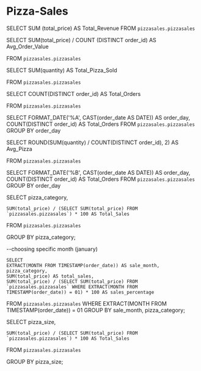 # Pizza-Sales

SELECT
SUM (total_price) AS Total_Revenue
FROM `pizzasales.pizzasales`




SELECT SUM(total_price) / COUNT (DISTINCT order_id) AS Avg_Order_Value

FROM `pizzasales.pizzasales`




SELECT SUM(quantity) AS Total_Pizza_Sold

FROM `pizzasales.pizzasales`






SELECT COUNT(DISTINCT order_id) AS Total_Orders

FROM `pizzasales.pizzasales`







SELECT
  FORMAT_DATE('%A', CAST(order_date AS DATE)) AS order_day, COUNT(DISTINCT order_id) AS Total_Orders
FROM `pizzasales.pizzasales`
GROUP BY order_day



SELECT ROUND(SUM(quantity) / COUNT(DISTINCT order_id), 2) AS Avg_Pizza

FROM `pizzasales.pizzasales`



SELECT
  FORMAT_DATE('%B', CAST(order_date AS DATE)) AS order_day, COUNT(DISTINCT order_id) AS Total_Orders
FROM `pizzasales.pizzasales`
GROUP BY order_day





SELECT 
    pizza_category,
   
    SUM(total_price) / (SELECT SUM(total_price) FROM `pizzasales.pizzasales`) * 100 AS Total_Sales
FROM 
    `pizzasales.pizzasales`

GROUP BY 
    pizza_category;







--choosing specific month (january)

    SELECT 
    EXTRACT(MONTH FROM TIMESTAMP(order_date)) AS sale_month,
    pizza_category,
    SUM(total_price) AS total_sales,
    SUM(total_price) / (SELECT SUM(total_price) FROM `pizzasales.pizzasales` WHERE EXTRACT(MONTH FROM TIMESTAMP(order_date)) = 01) * 100 AS sales_percentage
FROM 
    `pizzasales.pizzasales`
WHERE 
    EXTRACT(MONTH FROM TIMESTAMP(order_date)) = 01
GROUP BY 
    sale_month, pizza_category;






SELECT 
    pizza_size,
    
    SUM(total_price) / (SELECT SUM(total_price) FROM `pizzasales.pizzasales`) * 100 AS Total_Sales
    
FROM 
    `pizzasales.pizzasales`

GROUP BY 
    pizza_size;
